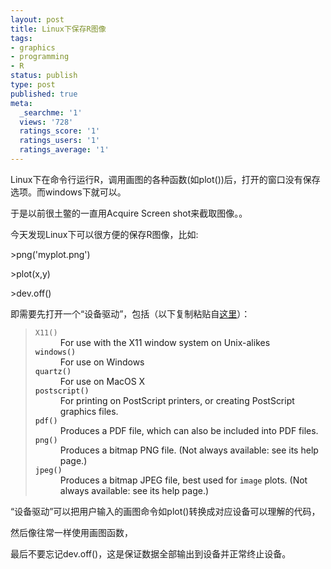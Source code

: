 ```yaml
---
layout: post
title: Linux下保存R图像
tags:
- graphics
- programming
- R
status: publish
type: post
published: true
meta:
  _searchme: '1'
  views: '728'
  ratings_score: '1'
  ratings_users: '1'
  ratings_average: '1'
---
```

Linux下在命令行运行R，调用画图的各种函数(如plot())后，打开的窗口没有保存选项。而windows下就可以。

于是以前很土鳖的一直用Acquire Screen shot来截取图像。。

今天发现Linux下可以很方便的保存R图像，比如:

&gt;png('myplot.png')

&gt;plot(x,y)

&gt;dev.off()

即需要先打开一个“设备驱动”，包括（以下复制粘贴自<a href="http://cran.r-project.org/doc/manuals/R-intro.html#Device-drivers" target="_blank">这里</a>）：
<blockquote><dl><dt><code>X11()</code></dt> <dd><a title="index-X11-283" name="index-X11-283"/>For use with the X11 window system on Unix-alikes </dd> <dt><code>windows()</code></dt> <dd><a title="index-windows-284" name="index-windows-284"/>For use on Windows </dd> <dt><code>quartz()</code></dt> <dd><a title="index-quartz-285" name="index-quartz-285"/>For use on MacOS X </dd> <dt><code>postscript()</code></dt> <dd><a title="index-postscript-286" name="index-postscript-286"/>For printing on PostScript printers, or creating PostScript graphics files. </dd> <dt><code>pdf()</code></dt> <dd><a title="index-pdf-287" name="index-pdf-287"/>Produces a PDF file, which can also be included into PDF files. </dd> <dt><code>png()</code></dt> <dd><a title="index-png-288" name="index-png-288"/>Produces a bitmap PNG file. (Not always available: see its help page.) </dd> <dt><code>jpeg()</code></dt> <dd><a title="index-jpeg-289" name="index-jpeg-289"/>Produces a bitmap JPEG file, best used for <code>image</code> plots.  (Not always available: see its help page.)</dd> </dl></blockquote>
“设备驱动”可以把用户输入的画图命令如plot()转换成对应设备可以理解的代码，

然后像往常一样使用画图函数，

最后不要忘记dev.off()，这是保证数据全部输出到设备并正常终止设备。
